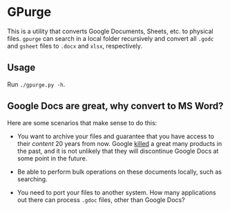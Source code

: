 # GPurge

This is a utility that converts Google Documents, Sheets, etc. to physical files. `gpurge` can search in a local folder recursively and convert all `.godc` and `gsheet` files to `.docx` and `xlsx`, respectively.

## Usage

Run `./gpurge.py -h`.

## Google Docs are great, why convert to MS Word?

Here are some scenarios that make sense to do this:

- You want to archive your files and guarantee that you have access to their _content_ 20 years from now. Google [killed](https://en.wikipedia.org/wiki/List_of_Google_products) a great many products in the past, and it is not unlikely that they will discontinue Google Docs at some point in the future.   

- Be able to perform bulk operations on these documents locally, such as searching.

- You need to port your files to another system. How many applications out there can process `.gdoc` files, other than Google Docs? 
